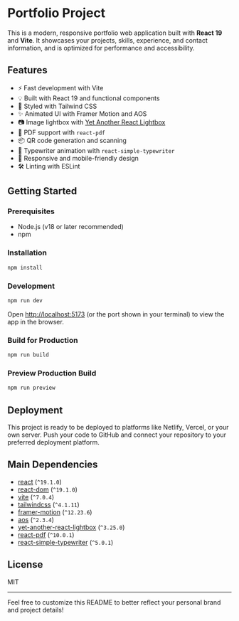 # Portfolio Project

This is a modern, responsive portfolio web application built with **React 19** and **Vite**. It showcases your projects, skills, experience, and contact information, and is optimized for performance and accessibility.

## Features

- ⚡️ Fast development with Vite
- 💡 Built with React 19 and functional components
- 🎨 Styled with Tailwind CSS
- ✨ Animated UI with Framer Motion and AOS
- 📷 Image lightbox with [Yet Another React Lightbox](https://yet-another-react-lightbox.com/)
- 📄 PDF support with `react-pdf`
- 📦 QR code generation and scanning
- 📜 Typewriter animation with `react-simple-typewriter`
- 📱 Responsive and mobile-friendly design
- 🛠️ Linting with ESLint

## Getting Started

### Prerequisites
- Node.js (v18 or later recommended)
- npm

### Installation
```bash
npm install
```

### Development
```bash
npm run dev
```
Open [http://localhost:5173](http://localhost:5173) (or the port shown in your terminal) to view the app in the browser.

### Build for Production
```bash
npm run build
```

### Preview Production Build
```bash
npm run preview
```

## Deployment
This project is ready to be deployed to platforms like Netlify, Vercel, or your own server. Push your code to GitHub and connect your repository to your preferred deployment platform.

## Main Dependencies
- [react](https://react.dev/) (`^19.1.0`)
- [react-dom](https://react.dev/) (`^19.1.0`)
- [vite](https://vitejs.dev/) (`^7.0.4`)
- [tailwindcss](https://tailwindcss.com/) (`^4.1.11`)
- [framer-motion](https://www.framer.com/motion/) (`^12.23.6`)
- [aos](https://michalsnik.github.io/aos/) (`^2.3.4`)
- [yet-another-react-lightbox](https://yet-another-react-lightbox.com/) (`^3.25.0`)
- [react-pdf](https://github.com/wojtekmaj/react-pdf) (`^10.0.1`)
- [react-simple-typewriter](https://www.npmjs.com/package/react-simple-typewriter) (`^5.0.1`)

## License
MIT

---
Feel free to customize this README to better reflect your personal brand and project details!
